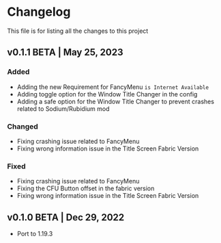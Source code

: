 # Changelog
This file is for listing all the changes to this project

## v0.1.1 BETA | May 25, 2023
### Added
- Adding the new Requirement for FancyMenu `is Internet Available`
- Adding toggle option for the Window Title Changer in the config
- Adding a safe option for the Window Title Changer to prevent crashes related to Sodium/Rubidium mod

### Changed
- Fixing crashing issue related to FancyMenu
- Fixing wrong information issue in the Title Screen Fabric Version

### Fixed
- Fixing crashing issue related to FancyMenu
- Fixing the CFU Button offset in the fabric version
- Fixing wrong information issue in the Title Screen Fabric Version

## v0.1.0 BETA | Dec 29, 2022
- Port to 1.19.3